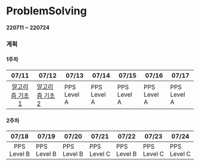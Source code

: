 # ProblemSolving

**220711 ~ 220724**

### 계획
#### 1주차
|07/11|07/12|07/13|07/14|07/15|07/16|07/17|
|:---:|---|---|---|---|---|---|
|[알고리즘 기초 1](https://code.plus/course/41)|[알고리즘 기초 2](https://code.plus/course/42)|PPS Level A|PPS Level A|PPS Level A|PPS Level A|PPS Level A|


#### 2주차
|07/18|07/19|07/20|07/21|07/22|07/23|07/24|
|:---:|---|---|---|---|---|---|
|PPS Level B|PPS Level B|PPS Level B|PPS Level C|PPS Level B|PPS Level C|PPS Level C|
